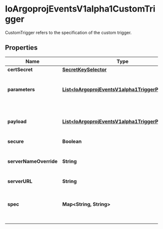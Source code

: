

# IoArgoprojEventsV1alpha1CustomTrigger

CustomTrigger refers to the specification of the custom trigger.

## Properties

Name | Type | Description | Notes
------------ | ------------- | ------------- | -------------
**certSecret** | [**SecretKeySelector**](SecretKeySelector.md) |  |  [optional]
**parameters** | [**List&lt;IoArgoprojEventsV1alpha1TriggerParameter&gt;**](IoArgoprojEventsV1alpha1TriggerParameter.md) | Parameters is the list of parameters that is applied to resolved custom trigger trigger object. |  [optional]
**payload** | [**List&lt;IoArgoprojEventsV1alpha1TriggerParameter&gt;**](IoArgoprojEventsV1alpha1TriggerParameter.md) | Payload is the list of key-value extracted from an event payload to construct the request payload. |  [optional]
**secure** | **Boolean** |  |  [optional]
**serverNameOverride** | **String** | ServerNameOverride for the secure connection between sensor and custom trigger gRPC server. |  [optional]
**serverURL** | **String** |  |  [optional]
**spec** | **Map&lt;String, String&gt;** | Spec is the custom trigger resource specification that custom trigger gRPC server knows how to interpret. |  [optional]



